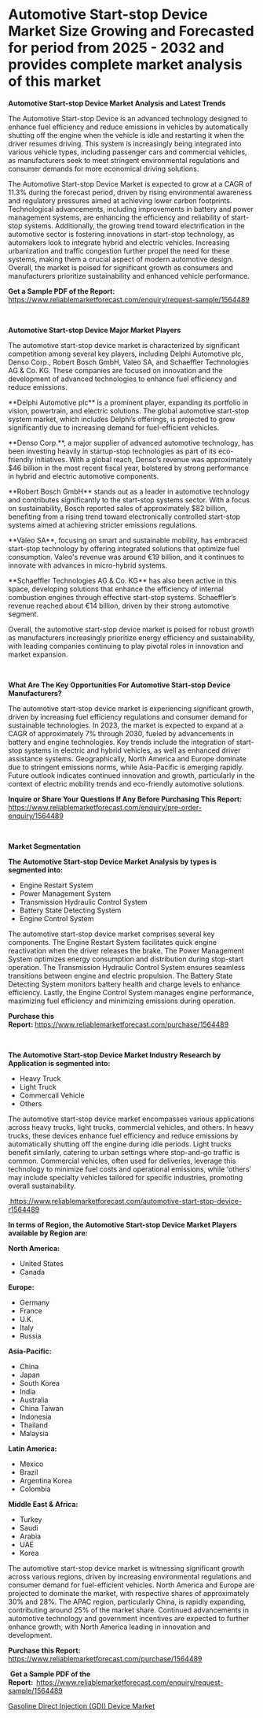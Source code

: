 <p><h1>Automotive Start-stop Device Market Size Growing and Forecasted for period from 2025 - 2032 and provides complete market analysis of this market</h1></p><p><strong>Automotive Start-stop Device Market Analysis and Latest Trends</strong></p>
<p><p>The Automotive Start-stop Device is an advanced technology designed to enhance fuel efficiency and reduce emissions in vehicles by automatically shutting off the engine when the vehicle is idle and restarting it when the driver resumes driving. This system is increasingly being integrated into various vehicle types, including passenger cars and commercial vehicles, as manufacturers seek to meet stringent environmental regulations and consumer demands for more economical driving solutions.</p><p>The Automotive Start-stop Device Market is expected to grow at a CAGR of 11.3% during the forecast period, driven by rising environmental awareness and regulatory pressures aimed at achieving lower carbon footprints. Technological advancements, including improvements in battery and power management systems, are enhancing the efficiency and reliability of start-stop systems. Additionally, the growing trend toward electrification in the automotive sector is fostering innovations in start-stop technology, as automakers look to integrate hybrid and electric vehicles. Increasing urbanization and traffic congestion further propel the need for these systems, making them a crucial aspect of modern automotive design. Overall, the market is poised for significant growth as consumers and manufacturers prioritize sustainability and enhanced vehicle performance.</p></p>
<p><strong>Get a Sample PDF of the Report:&nbsp;</strong> <a href="https://www.reliablemarketforecast.com/enquiry/request-sample/1564489?utm_campaign=3081&utm_medium=2&utm_source=Github&utm_content=ia&utm_term=30032025&utm_id=automotive-start-stop-device">https://www.reliablemarketforecast.com/enquiry/request-sample/1564489</a></p>
<p>&nbsp;</p>
<p><strong>Automotive Start-stop Device Major Market Players</strong></p>
<p><p>The automotive start-stop device market is characterized by significant competition among several key players, including Delphi Automotive plc, Denso Corp., Robert Bosch GmbH, Valeo SA, and Schaeffler Technologies AG & Co. KG. These companies are focused on innovation and the development of advanced technologies to enhance fuel efficiency and reduce emissions.</p><p>**Delphi Automotive plc** is a prominent player, expanding its portfolio in vision, powertrain, and electric solutions. The global automotive start-stop system market, which includes Delphi’s offerings, is projected to grow significantly due to increasing demand for fuel-efficient vehicles.</p><p>**Denso Corp.**, a major supplier of advanced automotive technology, has been investing heavily in startup-stop technologies as part of its eco-friendly initiatives. With a global reach, Denso’s revenue was approximately $46 billion in the most recent fiscal year, bolstered by strong performance in hybrid and electric automotive components.</p><p>**Robert Bosch GmbH** stands out as a leader in automotive technology and contributes significantly to the start-stop systems sector. With a focus on sustainability, Bosch reported sales of approximately $82 billion, benefiting from a rising trend toward electronically controlled start-stop systems aimed at achieving stricter emissions regulations.</p><p>**Valeo SA**, focusing on smart and sustainable mobility, has embraced start-stop technology by offering integrated solutions that optimize fuel consumption. Valeo's revenue was around €19 billion, and it continues to innovate with advances in micro-hybrid systems.</p><p>**Schaeffler Technologies AG & Co. KG** has also been active in this space, developing solutions that enhance the efficiency of internal combustion engines through effective start-stop systems. Schaeffler’s revenue reached about €14 billion, driven by their strong automotive segment.</p><p>Overall, the automotive start-stop device market is poised for robust growth as manufacturers increasingly prioritize energy efficiency and sustainability, with leading companies continuing to play pivotal roles in innovation and market expansion.</p></p>
<p>&nbsp;</p>
<p><strong>What Are The Key Opportunities For Automotive Start-stop Device Manufacturers?</strong></p>
<p><p>The automotive start-stop device market is experiencing significant growth, driven by increasing fuel efficiency regulations and consumer demand for sustainable technologies. In 2023, the market is expected to expand at a CAGR of approximately 7% through 2030, fueled by advancements in battery and engine technologies. Key trends include the integration of start-stop systems in electric and hybrid vehicles, as well as enhanced driver assistance systems. Geographically, North America and Europe dominate due to stringent emissions norms, while Asia-Pacific is emerging rapidly. Future outlook indicates continued innovation and growth, particularly in the context of electric mobility trends and eco-friendly automotive solutions.</p></p>
<p><strong>Inquire or Share Your Questions If Any Before Purchasing This Report:</strong> <a href="https://www.reliablemarketforecast.com/enquiry/pre-order-enquiry/1564489?utm_campaign=3081&utm_medium=2&utm_source=Github&utm_content=ia&utm_term=30032025&utm_id=automotive-start-stop-device">https://www.reliablemarketforecast.com/enquiry/pre-order-enquiry/1564489</a></p>
<p>&nbsp;</p>
<p><strong>Market Segmentation</strong></p>
<p><strong>The Automotive Start-stop Device Market Analysis by types is segmented into:</strong></p>
<p><ul><li>Engine Restart System</li><li>Power Management System</li><li>Transmission Hydraulic Control System</li><li>Battery State Detecting System</li><li>Engine Control System</li></ul></p>
<p><p>The automotive start-stop device market comprises several key components. The Engine Restart System facilitates quick engine reactivation when the driver releases the brake. The Power Management System optimizes energy consumption and distribution during stop-start operation. The Transmission Hydraulic Control System ensures seamless transitions between engine and electric propulsion. The Battery State Detecting System monitors battery health and charge levels to enhance efficiency. Lastly, the Engine Control System manages engine performance, maximizing fuel efficiency and minimizing emissions during operation.</p></p>
<p><strong>Purchase this Report:&nbsp;</strong><a href="https://www.reliablemarketforecast.com/purchase/1564489?utm_campaign=3081&utm_medium=2&utm_source=Github&utm_content=ia&utm_term=30032025&utm_id=automotive-start-stop-device">https://www.reliablemarketforecast.com/purchase/1564489</a></p>
<p>&nbsp;</p>
<p><strong>The Automotive Start-stop Device Market Industry Research by Application is segmented into:</strong></p>
<p><ul><li>Heavy Truck</li><li>Light Truck</li><li>Commercail Vehicle</li><li>Others</li></ul></p>
<p><p>The automotive start-stop device market encompasses various applications across heavy trucks, light trucks, commercial vehicles, and others. In heavy trucks, these devices enhance fuel efficiency and reduce emissions by automatically shutting off the engine during idle periods. Light trucks benefit similarly, catering to urban settings where stop-and-go traffic is common. Commercial vehicles, often used for deliveries, leverage this technology to minimize fuel costs and operational emissions, while 'others' may include specialty vehicles tailored for specific industries, promoting overall sustainability.</p></p>
<p><a href="https://www.reliablemarketforecast.com/automotive-start-stop-device-r1564489?utm_campaign=3081&utm_medium=2&utm_source=Github&utm_content=ia&utm_term=30032025&utm_id=automotive-start-stop-device">&nbsp;https://www.reliablemarketforecast.com/automotive-start-stop-device-r1564489</a></p>
<p><strong>In terms of Region, the Automotive Start-stop Device Market Players available by Region are:</strong></p>
<p>
    <p> <strong> North America: </strong>
        <ul>
            <li>United States</li>
            <li>Canada</li>
        </ul>
        </p> 
    <p> <strong> Europe: </strong>
        <ul>
            <li>Germany</li>
            <li>France</li>
            <li>U.K.</li>
            <li>Italy</li>
            <li>Russia</li>
        </ul>
        </p> 
    <p> <strong> Asia-Pacific: </strong>
        <ul>
            <li>China</li>
            <li>Japan</li>
            <li>South Korea</li>
            <li>India</li>
            <li>Australia</li>
            <li>China Taiwan</li>
            <li>Indonesia</li>
            <li>Thailand</li>
            <li>Malaysia</li>
        </ul>
        </p> 
    <p> <strong> Latin America: </strong>
        <ul>
            <li>Mexico</li>
            <li>Brazil</li>
            <li>Argentina Korea</li>
            <li>Colombia</li>
        </ul>
        </p> 
    <p> <strong> Middle East & Africa: </strong>
        <ul>
            <li>Turkey</li>
            <li>Saudi</li>
            <li>Arabia</li>
            <li>UAE</li>
            <li>Korea</li>
        </ul>
    </p>
    </p>
<p><p>The automotive start-stop device market is witnessing significant growth across various regions, driven by increasing environmental regulations and consumer demand for fuel-efficient vehicles. North America and Europe are projected to dominate the market, with respective shares of approximately 30% and 28%. The APAC region, particularly China, is rapidly expanding, contributing around 25% of the market share. Continued advancements in automotive technology and government incentives are expected to further enhance growth, with North America leading in innovation and development.</p></p>
<p><strong>Purchase this Report: </strong><a href="https://www.reliablemarketforecast.com/purchase/1564489?utm_campaign=3081&utm_medium=2&utm_source=Github&utm_content=ia&utm_term=30032025&utm_id=automotive-start-stop-device">https://www.reliablemarketforecast.com/purchase/1564489</a></p>
<p>&nbsp;<strong>Get a Sample PDF of the Report:&nbsp;&nbsp;</strong><a href="https://www.reliablemarketforecast.com/enquiry/request-sample/1564489?utm_campaign=3081&utm_medium=2&utm_source=Github&utm_content=ia&utm_term=30032025&utm_id=automotive-start-stop-device">https://www.reliablemarketforecast.com/enquiry/request-sample/1564489</a></p>
<p><strong></strong></p>
<p><p><a href="https://github.com/saklpelzami95/Market-Research-Report-List-1/blob/main/gasoline-direct-injection-gdi-device-market.md?utm_campaign=3081&utm_medium=2&utm_source=Github&utm_content=ia&utm_term=30032025&utm_id=automotive-start-stop-device">Gasoline Direct Injection (GDI) Device Market</a></p></p>